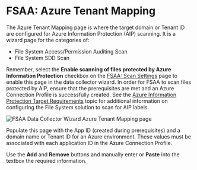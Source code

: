 # FSAA: Azure Tenant Mapping

The Azure Tenant Mapping page is where the target domain or Tenant ID are configured for Azure
Information Protection (AIP) scanning. It is a wizard page for the categories of:

- File System Access/Permission Auditing Scan
- File System SDD Scan

Remember, select the **Enable scanning of files protected by Azure Information Protection** checkbox
on the
[FSAA: Scan Settings](/docs/accessanalyzer/11.6/enterpriseauditor/admin/datacollector/fsaa/scansettings.md)
page to enable this page in the data collector wizard. In order for FSAA to scan files protected by
AIP, ensure that the prerequisites are met and an Azure Connection Profile is successfully created.
See the
[Azure Information Protection Target Requirements](/docs/accessanalyzer/11.6/enterpriseauditor/requirements/target/config/azureinformationprotection.md)
topic for additional information on configuring the File System solution to scan for AIP labels.

![FSAA Data Collector Wizard Azure Tenant Mapping page](/img/versioned_docs/enterpriseauditor_11.6/enterpriseauditor/admin/datacollector/fsaa/azuretenantmapping.webp)

Populate this page with the App ID (created during prerequisites) and a domain name or Tenant ID for
an Azure environment. These values must be associated with each application ID in the Azure
Connection Profile.

Use the **Add** and **Remove** buttons and manually enter or **Paste** into the textbox the required
information.

